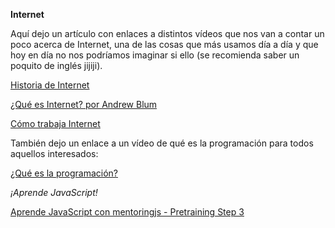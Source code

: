 ﻿**Internet**Aquí dejo un artículo con enlaces a distintos vídeos que nos van a contar un poco acerca de Internet, una de las cosas que más usamos día a día y que hoy en día no nos podríamos imaginar si ello (se recomienda saber un poquito de inglés jijiji).[Historia de Internet](https://www.youtube.com/watch?v=9hIQjrMHTv4)[¿Qué es Internet? por Andrew Blum](https://www.youtube.com/watch?v=XE_FPEFpHt4)[Cómo trabaja Internet](https://www.youtube.com/watch?v=7_LPdttKXPc)También dejo un enlace a un vídeo de qué es la programación para todos aquellos interesados:[¿Qué es la programación?](https://www.lynda.com/Developer-Programming-Foundations-tutorials/What-programming/83603/90430-4.html)_¡Aprende JavaScript!_[Aprende JavaScript con mentoringjs - Pretraining Step 3](http://mentoringjs.com/)